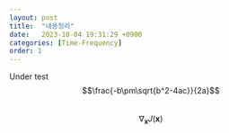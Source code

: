 ```yaml
---
layout: post
title:  "내용정리"
date:   2023-10-04 19:31:29 +0900
categories: [Time-Frequency]
order: 1
---
```


Under test
$$\frac{-b\pm\sqrt{b^2-4ac}}{2a}$$<br>
$$ \nabla_\boldsymbol{x} J(\boldsymbol{x}) $$